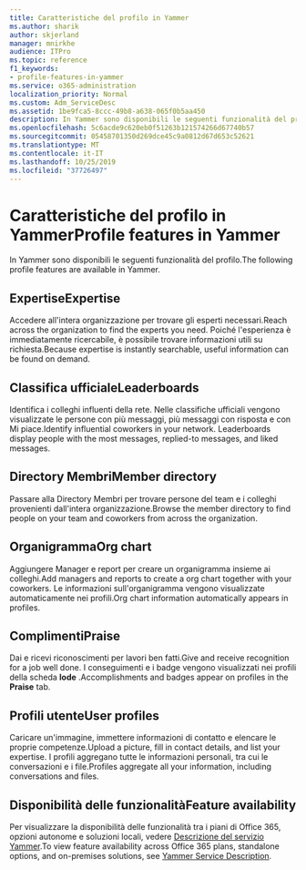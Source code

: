 ```yaml
---
title: Caratteristiche del profilo in Yammer
ms.author: sharik
author: skjerland
manager: mnirkhe
audience: ITPro
ms.topic: reference
f1_keywords:
- profile-features-in-yammer
ms.service: o365-administration
localization_priority: Normal
ms.custom: Adm_ServiceDesc
ms.assetid: 1be9fca5-8ccc-49b8-a638-065f0b5aa450
description: In Yammer sono disponibili le seguenti funzionalità del profilo.
ms.openlocfilehash: 5c6acde9c620eb0f51263b121574266d67740b57
ms.sourcegitcommit: 05458701350d269dce45c9a0812d67d653c52621
ms.translationtype: MT
ms.contentlocale: it-IT
ms.lasthandoff: 10/25/2019
ms.locfileid: "37726497"
---
```

# <a name="profile-features-in-yammer"></a><span data-ttu-id="8a2f8-103">Caratteristiche del profilo in Yammer</span><span class="sxs-lookup"><span data-stu-id="8a2f8-103">Profile features in Yammer</span></span>

<span data-ttu-id="8a2f8-104">In Yammer sono disponibili le seguenti funzionalità del profilo.</span><span class="sxs-lookup"><span data-stu-id="8a2f8-104">The following profile features are available in Yammer.</span></span>
 
## <a name="expertise"></a><span data-ttu-id="8a2f8-105">Expertise</span><span class="sxs-lookup"><span data-stu-id="8a2f8-105">Expertise</span></span>

<span data-ttu-id="8a2f8-106">Accedere all'intera organizzazione per trovare gli esperti necessari.</span><span class="sxs-lookup"><span data-stu-id="8a2f8-106">Reach across the organization to find the experts you need.</span></span> <span data-ttu-id="8a2f8-107">Poiché l'esperienza è immediatamente ricercabile, è possibile trovare informazioni utili su richiesta.</span><span class="sxs-lookup"><span data-stu-id="8a2f8-107">Because expertise is instantly searchable, useful information can be found on demand.</span></span>

## <a name="leaderboards"></a><span data-ttu-id="8a2f8-108">Classifica ufficiale</span><span class="sxs-lookup"><span data-stu-id="8a2f8-108">Leaderboards</span></span>

<span data-ttu-id="8a2f8-p102">Identifica i colleghi influenti della rete. Nelle classifiche ufficiali vengono visualizzate le persone con più messaggi, più messaggi con risposta e con Mi piace.</span><span class="sxs-lookup"><span data-stu-id="8a2f8-p102">Identify influential coworkers in your network. Leaderboards display people with the most messages, replied-to messages, and liked messages.</span></span>

## <a name="member-directory"></a><span data-ttu-id="8a2f8-111">Directory Membri</span><span class="sxs-lookup"><span data-stu-id="8a2f8-111">Member directory</span></span>

<span data-ttu-id="8a2f8-112">Passare alla Directory Membri per trovare persone del team e i colleghi provenienti dall'intera organizzazione.</span><span class="sxs-lookup"><span data-stu-id="8a2f8-112">Browse the member directory to find people on your team and coworkers from across the organization.</span></span>
  
## <a name="org-chart"></a><span data-ttu-id="8a2f8-113">Organigramma</span><span class="sxs-lookup"><span data-stu-id="8a2f8-113">Org chart</span></span>

<span data-ttu-id="8a2f8-114">Aggiungere Manager e report per creare un organigramma insieme ai colleghi.</span><span class="sxs-lookup"><span data-stu-id="8a2f8-114">Add managers and reports to create a org chart together with your coworkers.</span></span> <span data-ttu-id="8a2f8-115">Le informazioni sull'organigramma vengono visualizzate automaticamente nei profili.</span><span class="sxs-lookup"><span data-stu-id="8a2f8-115">Org chart information automatically appears in profiles.</span></span>
  
## <a name="praise"></a><span data-ttu-id="8a2f8-116">Complimenti</span><span class="sxs-lookup"><span data-stu-id="8a2f8-116">Praise</span></span>

<span data-ttu-id="8a2f8-117">Dai e ricevi riconoscimenti per lavori ben fatti.</span><span class="sxs-lookup"><span data-stu-id="8a2f8-117">Give and receive recognition for a job well done.</span></span> <span data-ttu-id="8a2f8-118">I conseguimenti e i badge vengono visualizzati nei profili della scheda **lode** .</span><span class="sxs-lookup"><span data-stu-id="8a2f8-118">Accomplishments and badges appear on profiles in the **Praise** tab.</span></span>
 
## <a name="user-profiles"></a><span data-ttu-id="8a2f8-119">Profili utente</span><span class="sxs-lookup"><span data-stu-id="8a2f8-119">User profiles</span></span>

<span data-ttu-id="8a2f8-120">Caricare un'immagine, immettere informazioni di contatto e elencare le proprie competenze.</span><span class="sxs-lookup"><span data-stu-id="8a2f8-120">Upload a picture, fill in contact details, and list your expertise.</span></span> <span data-ttu-id="8a2f8-121">I profili aggregano tutte le informazioni personali, tra cui le conversazioni e i file.</span><span class="sxs-lookup"><span data-stu-id="8a2f8-121">Profiles aggregate all your information, including conversations and files.</span></span>
  
## <a name="feature-availability"></a><span data-ttu-id="8a2f8-122">Disponibilità delle funzionalità</span><span class="sxs-lookup"><span data-stu-id="8a2f8-122">Feature availability</span></span>

<span data-ttu-id="8a2f8-123">Per visualizzare la disponibilità delle funzionalità tra i piani di Office 365, opzioni autonome e soluzioni locali, vedere [Descrizione del servizio Yammer](yammer-service-description.md).</span><span class="sxs-lookup"><span data-stu-id="8a2f8-123">To view feature availability across Office 365 plans, standalone options, and on-premises solutions, see [Yammer Service Description](yammer-service-description.md).</span></span>
  

